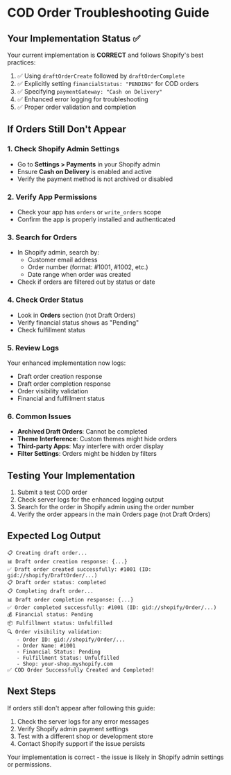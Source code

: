 # COD Order Troubleshooting Guide

## Your Implementation Status ✅

Your current implementation is **CORRECT** and follows Shopify's best practices:

1. ✅ Using `draftOrderCreate` followed by `draftOrderComplete`
2. ✅ Explicitly setting `financialStatus: "PENDING"` for COD orders
3. ✅ Specifying `paymentGateway: "Cash on Delivery"`
4. ✅ Enhanced error logging for troubleshooting
5. ✅ Proper order validation and completion

## If Orders Still Don't Appear

### 1. Check Shopify Admin Settings
- Go to **Settings > Payments** in your Shopify admin
- Ensure **Cash on Delivery** is enabled and active
- Verify the payment method is not archived or disabled

### 2. Verify App Permissions
- Check your app has `orders` or `write_orders` scope
- Confirm the app is properly installed and authenticated

### 3. Search for Orders
- In Shopify admin, search by:
  - Customer email address
  - Order number (format: #1001, #1002, etc.)
  - Date range when order was created
- Check if orders are filtered out by status or date

### 4. Check Order Status
- Look in **Orders** section (not Draft Orders)
- Verify financial status shows as "Pending"
- Check fulfillment status

### 5. Review Logs
Your enhanced implementation now logs:
- Draft order creation response
- Draft order completion response
- Order visibility validation
- Financial and fulfillment status

### 6. Common Issues
- **Archived Draft Orders**: Cannot be completed
- **Theme Interference**: Custom themes might hide orders
- **Third-party Apps**: May interfere with order display
- **Filter Settings**: Orders might be hidden by filters

## Testing Your Implementation

1. Submit a test COD order
2. Check server logs for the enhanced logging output
3. Search for the order in Shopify admin using the order number
4. Verify the order appears in the main Orders page (not Draft Orders)

## Expected Log Output

```
📋 Creating draft order...
📊 Draft order creation response: {...}
✅ Draft order created successfully: #1001 (ID: gid://shopify/DraftOrder/...)
📋 Draft order status: completed
📋 Completing draft order...
📊 Draft order completion response: {...}
✅ Order completed successfully: #1001 (ID: gid://shopify/Order/...)
💰 Financial status: Pending
📦 Fulfillment status: Unfulfilled
🔍 Order visibility validation:
   - Order ID: gid://shopify/Order/...
   - Order Name: #1001
   - Financial Status: Pending
   - Fulfillment Status: Unfulfilled
   - Shop: your-shop.myshopify.com
✅ COD Order Successfully Created and Completed!
```

## Next Steps

If orders still don't appear after following this guide:

1. Check the server logs for any error messages
2. Verify Shopify admin payment settings
3. Test with a different shop or development store
4. Contact Shopify support if the issue persists

Your implementation is correct - the issue is likely in Shopify admin settings or permissions.
